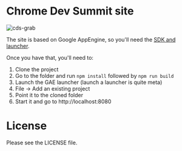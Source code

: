 # Chrome Dev Summit site

![cds-grab](https://cloud.githubusercontent.com/assets/617438/19014471/5a0fc0b2-87e5-11e6-9dc0-ad25b438aec6.png)

The site is based on Google AppEngine, so you'll need the [SDK and launcher](https://cloud.google.com/appengine/downloads).

Once you have that, you'll need to:

1. Clone the project
2. Go to the folder and run `npm install` followed by `npm run build`
3. Launch the GAE launcher (launch a launcher is quite meta)
4. File -> Add an existing project
5. Point it to the cloned folder
6. Start it and go to http://localhost:8080

# License

Please see the LICENSE file.
